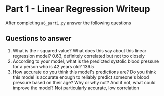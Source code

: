 # Part 1 - Linear Regression Writeup

After completing `a6_part1.py` answer the following questions

## Questions to answer

1. What is the r squared value?  What does this say about this linear regression model?
0.63, definitely correlated but not too closely
2. According to your model, what is the predicted systolic blood pressure for a person who is 42 years old?
136.5
3. How accurate do you think this model's predictions are?  Do you think this model is accurate enough to reliably predict someone's blood pressure based on their age?  Why or why not?  And if not, what could improve the model?
Not particularly accurate, low correlation